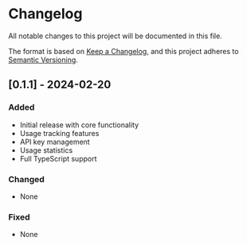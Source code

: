 # Changelog

All notable changes to this project will be documented in this file.

The format is based on [Keep a Changelog](https://keepachangelog.com/en/1.0.0/),
and this project adheres to [Semantic Versioning](https://semver.org/spec/v2.0.0.html).

## [0.1.1] - 2024-02-20

### Added
- Initial release with core functionality
- Usage tracking features
- API key management
- Usage statistics
- Full TypeScript support

### Changed
- None

### Fixed
- None